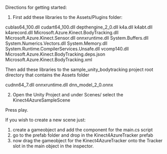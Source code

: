 Directions for getting started:

1) First add these libraries to the Assets/Plugins folder:

cublas64_100.dll
cudart64_100.dll
depthengine_2_0.dll
k4a.dll
k4abt.dll
k4arecord.dll
Microsoft.Azure.Kinect.BodyTracking.dll
Microsoft.Azure.Kinect.Sensor.dll
onnxruntime.dll
System.Buffers.dll
System.Numerics.Vectors.dll
System.Memory.dll
System.Runtime.CompilerServices.Unsafe.dll
vcomp140.dll
Microsoft.Azure.Kinect.BodyTracking.deps.json
Microsoft.Azure.Kinect.BodyTracking.xml


Then add these libraries to the sample_unity_bodytracking project root directory that contains the Assets folder

cudnn64_7.dll
onnxruntime.dll
dnn_model_2_0.onnx



2) Open the Unity Project and under Scenes/  select the Kinect4AzureSampleScene



Press play.

If you wish to create a new scene just:

1) create a gameobject and add the component for the main.cs script
2) go to the prefab folder and drop in the Kinect4AzureTracker prefab
3) now drag the gameobject for the Kinect4AzureTracker onto the Tracker slot in the main object in the inspector.


